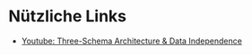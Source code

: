 # Nützliche Links

- [Youtube: Three-Schema Architecture & Data Independence](https://youtu.be/vuXnRRG-m5M)

